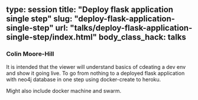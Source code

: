 type: session
title: "Deploy flask application single step"
slug: "deploy-flask-application-single-step"
url: "talks/deploy-flask-application-single-step/index.html"
body_class_hack: talks
---

### Colin Moore-Hill

It is intended that the viewer will understand basics of cdeating a dev env and show it going live.
To go from nothing to a deployed flask application with neo4j database in one step using docker-create to heroku.

Might also include docker machine and swarm.